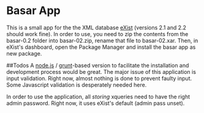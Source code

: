 # Basar App
This is a small app for the the XML database [eXist] (versions 2.1 and 2.2 should work fine). In order to use, you need to zip the
contents from the basar-0.2 folder into basar-02.zip, rename that file to basar-02.xar. Then, in eXist's dashboard, 
open the Package Manager and install the basar app as new package. 

##Todos
A [node.js] / [grunt]-based version to facilitate the installation and development process would be great. 
The major issue of this application is input validation. Right now, almost nothing is done to prevent faulty input. Some Javascript validation is desperately needed here. 

In order to use the application, all *storing* xqueries need to have the right admin password. Right now, it uses eXist's default (admin pass unset). 



[eXist]:http://eXist-db.org
[node.js]:http://nodejs.org
[grunt]:http://gruntjs.com
